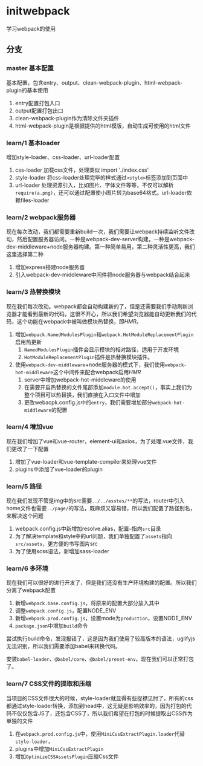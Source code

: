 # initwebpack

学习webpack的使用

## 分支

### master 基本配置

基本配置，包含entry、output、clean-webpack-plugin、html-webpack-plugin的基本使用
  1. entry配置打包入口
  2. output配置打包出口
  3. clean-webpack-plugin作为清除文件夹插件
  4. html-webpack-plugin是根据提供的html模版，自动生成可使用的html文件

### learn/1 基本loader

增加style-loader、css-loader、url-loader配置
  1. css-loader 加载css文件，处理类似 import './index.css'
  2. style-loader 将css-loader处理完毕的样式通过```<style>```标签添加到页面中
  3. url-loader 处理资源引入，比如图片、字体文件等等，不仅可以解析```require(a.png)```，还可以通过配置使小图片转为base64格式。url-loader依赖files-loader

### learn/2 webpack服务器

现在每次改动，我们都需要重新build一次，我们需要让webpack持续监听文件改动，然后配置服务器访问。一种是webpack-dev-server构建，一种是webpack-dev-middleware+node服务器构建。第一种简单易用，第二种灵活性更高，我们这里选择第二种
  1. 增加express搭建node服务器
  2. 引入webpack-dev-middleware中间件将node服务器与webpack结合起来

### learn/3 热替换模块

现在我们每次改动。webpack都会自动构建新的了，但是还需要我们手动刷新浏览器才能看到最新的代码，这很不开心，所以我们希望浏览器能自动更新我们的代码，这个功能在webpack中被叫做模块热替换，即*HMR*。
  1. 增加```webpack.NamedModulesPlugin```和```webpack.HotModuleReplacementPlugin```启用热更新
     1. ```NamedModulesPlugin```插件会显示模块的相对路径，适用于开发环境
     2. ```HotModuleReplacementPlugin```插件是热替换模块插件。
  2. 使用```webpack-dev-middleware```+node服务器的模式下，我们使用```webpack-hot-middleware```这个中间件来配合webpack启用*HMR*
     1. server中增加webpack-hot-middleware的使用
     2. 在需要开启热替换的文件尾部添加```module.hot.accept()```，事实上我们为整个项目可以热替换，我们直接在入口文件中增加
     3. 更改webacpk.config.js中的```entry```，我们需要增加部分```webpack-hot-middleware```的配置

### learn/4 增加vue

现在我们增加了vue和vue-router，element-ui和axios，为了处理.vue文件，我们更改了一下配置
  1. 增加了vue-loader和vue-template-compiler来处理vue文件
  2. plugins中添加了vue-loader的plugin
   
### learn/5 路径

现在我们发现不管是img中的src需要```../../asstes/**```的写法，router中引入home文件也需要```../page/```的写法，既麻烦又容易错，所以我们配置了路径别名，来解决这个问题
  1. webpack.config.js中新增加resolve.alias，配置```~```指向```src```目录
  2. 为了解决template和style中的url问题，我们单独配置了```assets```指向```src/assets```，更方便的书写图片src
  3. 为了使用scss语法，新增加sass-loader

### learn/6 多环境

现在我们可以很好的进行开发了，但是我们还没有生产环境构建的配置。所以我们分离了webpack配置
  1. 新增```webpack.base.config.js```，将原来的配置大部分放入其中
  2. 调整```webpack.config.js```，配置NODE_ENV
  3. 新增```webpack.prod.config.js```，设置mode为```production```，设置NODE_ENV
  4. ```package.json```中增加```build```命令

尝试执行build命令，发现报错了，这是因为我们使用了较高版本的语法，uglifyjs无法识别，所以我们需要添加babel来转换代码。

安装```babel-loader```、```@babel/core```、```@babel/preset-env```，现在我们可以正常打包了。

### learn/7 CSS文件的提取和压缩

当项目的CSS文件很大的时候，style-loader就显得有些捉襟见肘了，所有的css都通过style-loader转换，添加到head中，这无疑是影响效率的，因为打包的代码不仅仅包含JS了，还包含CSS了，所以我们希望在打包的时候提取出CSS作为单独的文件
  1. 在```webpack.prod.config.js```中，使用```MiniCssExtractPlugin.loader```代替```style-loader```，
  2. plugins中增加```MiniCssExtractPlugin```
  3. 增加```OptimizeCSSAssetsPlugin```压缩Css文件